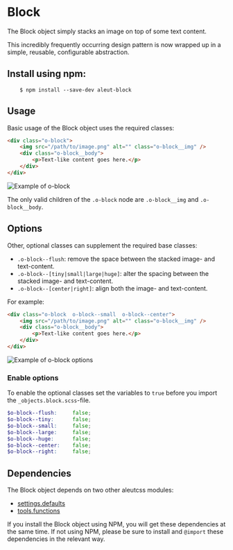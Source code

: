 # Block

The Block object simply stacks an image on top of some text content.

This incredibly frequently occurring design pattern is now wrapped up in a
simple, reusable, configurable abstraction.

## Install using npm:

```ssh
    $ npm install --save-dev aleut-block
```

## Usage

Basic usage of the Block object uses the required classes:

```html
<div class="o-block">
    <img src="/path/to/image.png" alt="" class="o-block__img" />
    <div class="o-block__body">
        <p>Text-like content goes here.</p>
    </div>
</div>
```
![Example of o-block](https://github.com/aleutcss/Aleut/tree/gh-pages/public/img/o-block.png)

The only valid children of the `.o-block` node are `.o-block__img` and
`.o-block__body`.

## Options

Other, optional classes can supplement the required base classes:

* `.o-block--flush`: remove the space between the stacked image- and text-content.
* `.o-block--[tiny|small|large|huge]`: alter the spacing between the stacked
  image- and text-content.
* `.o-block--[center|right]`: align both the image- and text-content.

For example:

```html
<div class="o-block  o-block--small  o-block--center">
    <img src="/path/to/image.png" alt="" class="o-block__img" />
    <div class="o-block__body">
        <p>Text-like content goes here.</p>
    </div>
</div>
```
![Example of o-block options](https://github.com/aleutcss/Aleut/tree/gh-pages/public/img/o-block-options.png)

### Enable options
To enable the optional classes set the variables to `true` before you import
the `_objects.block.scss`-file.

```scss
$o-block--flush:     false;
$o-block--tiny:      false;
$o-block--small:     false;
$o-block--large:     false;
$o-block--huge:      false;
$o-block--center:    false;
$o-block--right:     false;
```

## Dependencies

The Block object depends on two other aleutcss modules:

* [settings.defaults](https://github.com/aleutcss/settings.defaults)
* [tools.functions](https://github.com/aleutcss/tools.functions)

If you install the Block object using NPM, you will get these dependencies at
the same time. If not using NPM, please be sure to install and `@import` these
dependencies in the relevant way.
